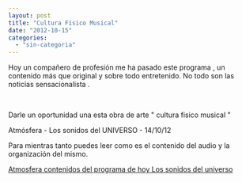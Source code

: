 ```yaml
---
layout: post
title: "Cultura Fisico Musical"
date: "2012-10-15"
categories: 
  - "sin-categoria"
---
```


Hoy un compañero de profesión me ha pasado este programa , un contenido más que original y sobre todo entretenido. No todo son las noticias sensacionalista .

 

Darle un oportunidad una esta obra de arte " cultura fisico musical "

Atmósfera - Los sonidos del UNIVERSO - 14/10/12 

Para mientras tanto puedes leer como es el contenido del audio y la organización del mismo.

[Atmosfera contenidos del programa de hoy Los sonidos del universo](https://blog.rtve.es/atmosfera/2012/10/atm%C3%B3sfera-14-octubre-los-sonidos-del-universo.html "Atmosfera Los sonidos del universo")
